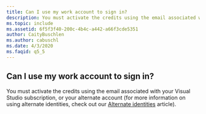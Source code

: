 ```yaml
---
title: Can I use my work account to sign in?
description: You must activate the credits using the email associated with your Visual Studio subscription, or your alternate account (for more...
ms.topic: include
ms.assetid: 6f5f3f40-200c-4b4c-a442-a66f3cde5351
author: CaityBuschlen
ms.author: cabuschl
ms.date: 4/3/2020
ms.faqid: q5_5
---
```


## Can I use my work account to sign in?

You must activate the credits using the email associated with your Visual Studio subscription, or your alternate account (for more information on using alternate identities, check out our [Alternate identities](https://docs.microsoft.com/visualstudio/subscriptions/vs-alternate-identity) article).
